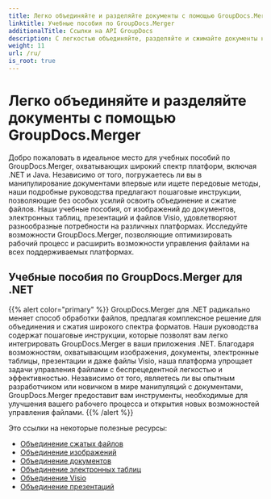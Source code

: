 ```yaml
---
title: Легко объединяйте и разделяйте документы с помощью GroupDocs.Merger
linktitle: Учебные пособия по GroupDocs.Merger
additionalTitle: Ссылки на API GroupDocs
description: С легкостью объединяйте, разделяйте и сжимайте документы на платформах .NET и Java с помощью наших экспертных руководств по GroupDocs.Merger. Разблокируйте плавное управление файлами!
weight: 11
url: /ru/
is_root: true
---
```


# Легко объединяйте и разделяйте документы с помощью GroupDocs.Merger


Добро пожаловать в идеальное место для учебных пособий по GroupDocs.Merger, охватывающих широкий спектр платформ, включая .NET и Java. Независимо от того, погружаетесь ли вы в манипулирование документами впервые или ищете передовые методы, наши подробные руководства предлагают пошаговые инструкции, позволяющие без особых усилий освоить объединение и сжатие файлов. Наши учебные пособия, от изображений до документов, электронных таблиц, презентаций и файлов Visio, удовлетворяют разнообразные потребности на различных платформах. Исследуйте возможности GroupDocs.Merger, позволяющие оптимизировать рабочий процесс и расширить возможности управления файлами на всех поддерживаемых платформах.

## Учебные пособия по GroupDocs.Merger для .NET
{{% alert color="primary" %}}
GroupDocs.Merger для .NET радикально меняет способ обработки файлов, предлагая комплексное решение для объединения и сжатия широкого спектра форматов. Наши руководства содержат пошаговые инструкции, которые позволят вам легко интегрировать GroupDocs.Merger в ваши приложения .NET. Благодаря возможностям, охватывающим изображения, документы, электронные таблицы, презентации и даже файлы Visio, наша платформа упрощает задачи управления файлами с беспрецедентной легкостью и эффективностью. Независимо от того, являетесь ли вы опытным разработчиком или новичком в мире манипуляций с документами, GroupDocs.Merger предоставит вам инструменты, необходимые для улучшения вашего рабочего процесса и открытия новых возможностей управления файлами.
{{% /alert %}}

Это ссылки на некоторые полезные ресурсы:
 
- [Объединение сжатых файлов](./net/merge-compress-files/)
- [Объединение изображений](./net/image-merging/)
- [Объединение документов](./net/document-merging/)
- [Объединение электронных таблиц](./net/spreadsheet-merging/)
- [Объединение Visio](./net/visio-merging/)
- [Объединение презентаций](./net/presentation-merging/)




